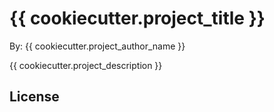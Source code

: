 # {{ cookiecutter.project_title }}

By: {{ cookiecutter.project_author_name }}

{{ cookiecutter.project_description }}

## License


